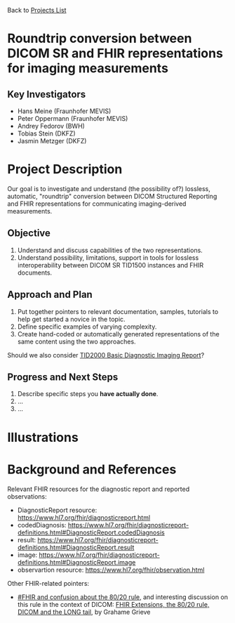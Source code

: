 Back to [Projects List](../../README.md#ProjectsList)

# Roundtrip conversion between DICOM SR and FHIR representations for imaging measurements

## Key Investigators

- Hans Meine (Fraunhofer MEVIS)
- Peter Oppermann (Fraunhofer MEVIS)
- Andrey Fedorov (BWH)
- Tobias Stein (DKFZ)
- Jasmin Metzger (DKFZ)

# Project Description

Our goal is to investigate and understand (the possibility of?) lossless, automatic,
"roundtrip" conversion between DICOM Structured Reporting and FHIR representations
for communicating imaging-derived measurements.

## Objective

<!-- Describe here WHAT you would like to achieve (what you will have as end result). -->

1. Understand and discuss capabilities of the two representations.
2. Understand possibility, limitations, support in tools for lossless interoperability
between DICOM SR TID1500 instances and FHIR documents.

## Approach and Plan

<!-- Describe here HOW you would like to achieve the objectives stated above. -->

1. Put together pointers to relevant documentation, samples, tutorials to help get started
a novice in the topic.
2. Define specific examples of varying complexity.
3. Create hand-coded or automatically generated representations of the same content
using the two approaches.

Should we also consider [TID2000 Basic Diagnostic Imaging Report](http://dicom.nema.org/medical/dicom/current/output/chtml/part16/chapter_A.html#sect_TID_2000)?

## Progress and Next Steps

<!-- Update this section as you make progress, describing of what you have ACTUALLY DONE. If there are specific steps that you could not complete then you can describe them here, too. -->

1. Describe specific steps you **have actually done**.
1. ...
1. ...

# Illustrations

<!-- Add pictures and links to videos that demonstrate what has been accomplished.
![Description of picture](Example2.jpg)
![Some more images](Example2.jpg)
-->

# Background and References

<!-- If you developed any software, include link to the source code repository. If possible, also add links to sample data, and to any relevant publications. -->

Relevant FHIR resources for the diagnostic report and reported observations:
* DiagnosticReport resource: https://www.hl7.org/fhir/diagnosticreport.html
* codedDiagnosis: https://www.hl7.org/fhir/diagnosticreport-definitions.html#DiagnosticReport.codedDiagnosis
* result: https://www.hl7.org/fhir/diagnosticreport-definitions.html#DiagnosticReport.result
* image: https://www.hl7.org/fhir/diagnosticreport-definitions.html#DiagnosticReport.image
* observartion resource: https://www.hl7.org/fhir/observation.html

Other FHIR-related pointers:
* [#FHIR and confusion about the 80/20 rule](http://www.healthintersections.com.au/?p=1924), and interesting discussion on this rule in the context of DICOM: [FHIR Extensions, the 80/20 rule, DICOM and the LONG tail](http://www.healthintersections.com.au/?cat=39), by Grahame Grieve
